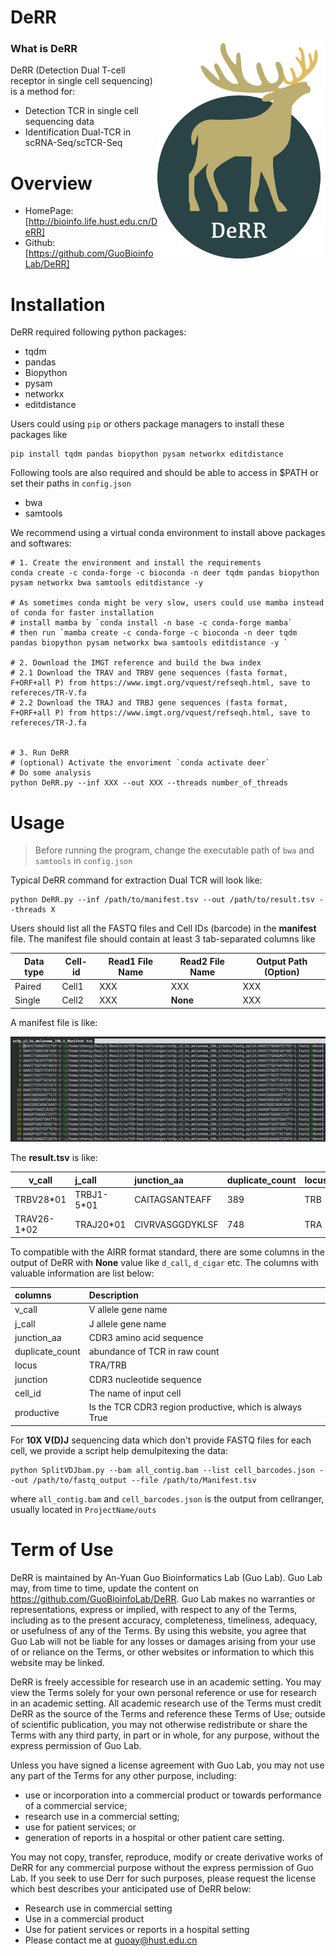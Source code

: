 # DeRR

<img src='./assets/DEERR_logo.png' align='right' height=350>

### What is **DeRR**

DeRR (Detection Dual T-cell receptor in single cell sequencing) is a method for:

- Detection TCR in single cell sequencing data
- Identification Dual-TCR in scRNA-Seq/scTCR-Seq

# Overview

- HomePage: [http://bioinfo.life.hust.edu.cn/DeRR]
- Github: [https://github.com/GuoBioinfoLab/DeRR]

# Installation

DeRR required following python packages:

* tqdm
* pandas 
* Biopython
* pysam
* networkx
* editdistance

Users could using `pip` or others package managers to install these packages like

```
pip install tqdm pandas biopython pysam networkx editdistance
```

Following tools are also required and should be able to access in $PATH or set their paths in `config.json`

* bwa
* samtools

We recommend using a virtual conda environment to install above packages and softwares:

```Shell
# 1. Create the environment and install the requirements
conda create -c conda-forge -c bioconda -n deer tqdm pandas biopython pysam networkx bwa samtools editdistance -y

# As sometimes conda might be very slow, users could use mamba instead of conda for faster installation
# install mamba by `conda install -n base -c conda-forge mamba`
# then run `mamba create -c conda-forge -c bioconda -n deer tqdm pandas biopython pysam networkx bwa samtools editdistance -y `

# 2. Download the IMGT reference and build the bwa index
# 2.1 Download the TRAV and TRBV gene sequences (fasta format, F+ORF+all P) from https://www.imgt.org/vquest/refseqh.html, save to refereces/TR-V.fa
# 2.2 Download the TRAJ and TRBJ gene sequences (fasta format, F+ORF+all P) from https://www.imgt.org/vquest/refseqh.html, save to refereces/TR-J.fa


# 3. Run DeRR
# (optional) Activate the envoriment `conda activate deer`
# Do some analysis
python DeRR.py --inf XXX --out XXX --threads number_of_threads
```

# Usage

> Before running the program, change the executable path of `bwa` and `samtools`  in `config.json`

Typical DeRR command for extraction Dual TCR will look like:

```Shell
python DeRR.py --inf /path/to/manifest.tsv --out /path/to/result.tsv --threads X
```

Users should list all the FASTQ files and Cell IDs (barcode) in the **manifest** file. The manifest file should contain at least 3 tab-separated columns like

| Data type | Cell-id    | Read1 File Name    | Read2 File Name  | Output Path (Option) |
|--------| -------- | -------- | --------------- | ------  |
| Paired  | Cell1  |  XXX   | XXX | XXX |
| Single  | Cell2  |  XXX | **None** | XXX |

A manifest file is like:

![](Manifest.png)

The **result.tsv** is like:

| v_call      | j_call     | junction_aa     | duplicate_count | locus | junction                                      | cell_id            | productive | sequence_id | sequence | rev_comp | d_call | sequence_alignment | germline_alignment | v_cigar | d_cigar | j_cigar |
|-------------|:-----------|:----------------|:----------------|:------|:----------------------------------------------|--------------------|------------|:------------|:---------|:---------|:-------|:-------------------|:-------------------|:--------|:--------|:--------|
| TRBV28*01   | TRBJ1-5*01 | CAITAGSANTEAFF  | 389             | TRB   | TGCATCGTCAGAGTCGCATCGGGTGGCGACTACAAGCTCAGCTTT | AAACCTGAGGCATTGG-1 | True       |             |          |          |        |                    |                    |         |         |         |
| TRAV26-1*02 | TRAJ20*01  | CIVRVASGGDYKLSF | 748             | TRA   | TGCATCGTCAGAGTCGCATCGGGTGGCGACTACAAGCTCAGCTTT | AAACCTGATTCATTGG-1 | True       |             |          |          |        |                    |                    |         |         |         |

To compatible with the AIRR format standard, there are some columns in the output of DeRR with **None** value like `d_call`, `d_cigar` etc. The columns with valuable information are list below:

| columns         | Description                                             |
|:----------------|:--------------------------------------------------------|
| v_call          | V allele gene name                                      |
| j_call          | J allele gene name                                      |
| junction_aa     | CDR3 amino acid sequence                                |
| duplicate_count | abundance of TCR in raw count                           |
| locus           | TRA/TRB                                                 |
| junction        | CDR3 nucleotide sequence                                |
| cell_id         | The name of input cell                                  |
| productive      | Is the TCR CDR3 region productive, which is always True |



For **10X V(D)J** sequencing data which don't provide FASTQ files for each cell, we provide a script help demulpitexing the data:
```
python SplitVDJbam.py --bam all_contig.bam --list cell_barcodes.json --out /path/to/fastq_output --file /path/to/Manifest.tsv
```
where `all_contig.bam` and `cell_barcodes.json` is the output from cellranger, usually located in `ProjectName/outs`

# Term of Use

DeRR is maintained by An-Yuan Guo Bioinformatics Lab (Guo Lab). Guo Lab may, from time to time, update the content on https://github.com/GuoBioinfoLab/DeRR. Guo Lab makes no warranties or representations, express or implied, with respect to any of the Terms, including as to the present accuracy, completeness, timeliness, adequacy, or usefulness of any of the Terms. By using this website, you agree that Guo Lab will not be liable for any losses or damages arising from your use of or reliance on the Terms, or other websites or information to which this website may be linked.

DeRR is freely accessible for research use in an academic setting. You may view the Terms solely for your own personal reference or use for research in an academic setting. All academic research use of the Terms must credit DeRR as the source of the Terms and reference these Terms of Use; outside of scientific publication, you may not otherwise redistribute or share the Terms with any third party, in part or in whole, for any purpose, without the express permission of Guo Lab.

Unless you have signed a license agreement with Guo Lab, you may not use any part of the Terms for any other purpose, including:

* use or incorporation into a commercial product or towards performance of a commercial service;
* research use in a commercial setting;
* use for patient services; or
* generation of reports in a hospital or other patient care setting.

You may not copy, transfer, reproduce, modify or create derivative works of DeRR for any commercial purpose without the express permission of Guo Lab. If you seek to use Derr for such purposes, please request the license which best describes your anticipated use of DeRR below:

* Research use in commercial setting
* Use in a commercial product
* Use for patient services or reports in a hospital setting
* Please contact me at guoay@hust.edu.cn

